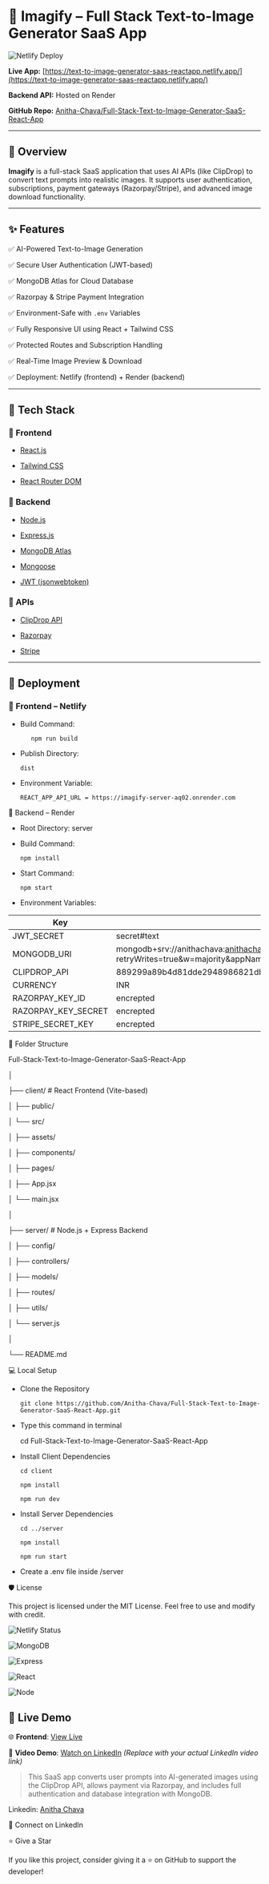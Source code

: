 # 🎨 Imagify – Full Stack Text-to-Image Generator SaaS App


![Netlify Deploy](https://img.shields.io/badge/Live-Demo-green?style=for-the-badge&logo=netlify)  


**Live App:** [https://text-to-image-generator-saas-reactapp.netlify.app/](https://text-to-image-generator-saas-reactapp.netlify.app/) 

**Backend API:** Hosted on Render  

**GitHub Repo:** [Anitha-Chava/Full-Stack-Text-to-Image-Generator-SaaS-React-App](https://github.com/Anitha-Chava/Full-Stack-Text-to-Image-Generator-SaaS-React-App)


---

## 📌 Overview

**Imagify** is a full-stack SaaS application that uses AI APIs (like ClipDrop) to convert text prompts into realistic images. It supports user authentication, subscriptions, payment gateways (Razorpay/Stripe), and advanced image download functionality.

---

## ✨ Features

✅ AI-Powered Text-to-Image Generation  

✅ Secure User Authentication (JWT-based)  

✅ MongoDB Atlas for Cloud Database  

✅ Razorpay & Stripe Payment Integration  

✅ Environment-Safe with `.env` Variables  

✅ Fully Responsive UI using React + Tailwind CSS  

✅ Protected Routes and Subscription Handling  

✅ Real-Time Image Preview & Download  

✅ Deployment: Netlify (frontend) + Render (backend)


---



## 🔧 Tech Stack

### 🔹 Frontend

- [React.js](https://reactjs.org/)
  
- [Tailwind CSS](https://tailwindcss.com/)

- [React Router DOM](https://reactrouter.com/)


### 🔹 Backend

- [Node.js](https://nodejs.org/)
  
- [Express.js](https://expressjs.com/)
  
- [MongoDB Atlas](https://www.mongodb.com/cloud/atlas)
  
- [Mongoose](https://mongoosejs.com/)
  
- [JWT (jsonwebtoken)](https://jwt.io/)
  

### 🔹 APIs

- [ClipDrop API](https://clipdrop.co/apis)
  
- [Razorpay](https://razorpay.com/)
  
- [Stripe](https://stripe.com/)

---

## 🚀 Deployment

### 🔸 Frontend – Netlify

- Build Command:
  
  ```bash
     npm run build

- Publish Directory:
  
      dist
- Environment Variable:

      REACT_APP_API_URL = https://imagify-server-aq02.onrender.com
    
🔸 Backend – Render

- Root Directory: server

- Build Command:

      npm install
    
- Start Command:

      npm start
- Environment Variables:

| **Key**               | **Value**                                                                                                                        |
|-----------------------|----------------------------------------------------------------------------------------------------------------------------------|
| JWT_SECRET            | secret#text                                                                                                                      |
| MONGODB_URI           | mongodb+srv://anithachava:anithachava1234@cluster0.tzp0ipt.mongodb.net/?retryWrites=true&w=majority&appName=Cluster0             |
| CLIPDROP_API          | 889299a89b4d81dde2948986821db22e7af13eebfe1318fb7382642e13a318bc9c34d95c8e383dba84bd706045e76232                                 |
| CURRENCY              | INR                          |
| RAZORPAY_KEY_ID       | encrepted        |
| RAZORPAY_KEY_SECRET   | encrepted   |
| STRIPE_SECRET_KEY     | encrepted       |


📁 Folder Structure


Full-Stack-Text-to-Image-Generator-SaaS-React-App

│

├── client/                 # React Frontend (Vite-based)

│   ├── public/

│   └── src/

│       ├── assets/

│       ├── components/

│       ├── pages/

│       ├── App.jsx

│       └── main.jsx

│

├── server/                 # Node.js + Express Backend

│   ├── config/

│   ├── controllers/

│   ├── models/

│   ├── routes/

│   ├── utils/

│   └── server.js

│

└── README.md



💻 Local Setup

- Clone the Repository

      git clone https://github.com/Anitha-Chava/Full-Stack-Text-to-Image-Generator-SaaS-React-App.git

- Type this command in terminal
  
   cd Full-Stack-Text-to-Image-Generator-SaaS-React-App

- Install Client Dependencies


      cd client

      npm install

      npm run dev


- Install Server Dependencies


      cd ../server

      npm install

      npm run start

- Create a .env file inside /server



🛡️ License

This project is licensed under the MIT License. Feel free to use and modify with credit.



![Netlify Status](https://api.netlify.com/api/v1/badges/3e6c0d0e-b626-4a2a-8a89-fcf99977e0d9/deploy-status)

![MongoDB](https://img.shields.io/badge/Database-MongoDB-brightgreen)

![Express](https://img.shields.io/badge/Backend-Express.js-blue)

![React](https://img.shields.io/badge/Frontend-React-orange)

![Node](https://img.shields.io/badge/Runtime-Node.js-lightgrey)



## 🚀 Live Demo

🌐 **Frontend**: [View Live](https://text-to-image-generator-saas-reactapp.netlify.app/)

🎥 **Video Demo**: [Watch on LinkedIn](https://www.linkedin.com/feed/) *(Replace with your actual LinkedIn video link)*

> This SaaS app converts user prompts into AI-generated images using the ClipDrop API, allows payment via Razorpay, and includes full authentication and database integration with MongoDB.


Linkedin: [Anitha Chava](www.linkedin.com/in/anitha-chava)




📧 Connect on LinkedIn

⭐️ Give a Star

If you like this project, consider giving it a ⭐️ on GitHub to support the developer!










